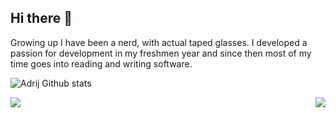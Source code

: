 ## Hi there 👋

Growing up I have been a nerd, with actual taped glasses. I developed a passion for development in my freshmen year and since then most of my time goes into reading and writing software.


![Adrij Github stats](https://github-readme-stats.vercel.app/api?username=adrijshikhar&count_private=true&show_icons=true&theme=github_dark)

<p align="center">
   <img align="left" 
src="https://github-readme-stats.vercel.app/api?username=adrijshikhar&count_private=true&show_icons=true&theme=github_dark"
/>
 <img align="right" 
src="https://github-readme-stats.vercel.app/api/top-langs/?username=adrijshikhar&hide=html&langs_count=16&layout=compact&theme=github_dark"
/>
</p>

